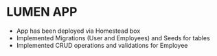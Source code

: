 # LUMEN APP

* App has been deployed via Homestead box
* Implemented Migrations (User and Employees) and Seeds for tables
* Implemented CRUD operations and validations for Employee